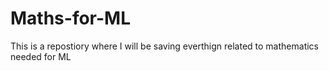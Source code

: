 # Maths-for-ML
This is a repostiory where I will be saving everthign related to mathematics needed for ML
